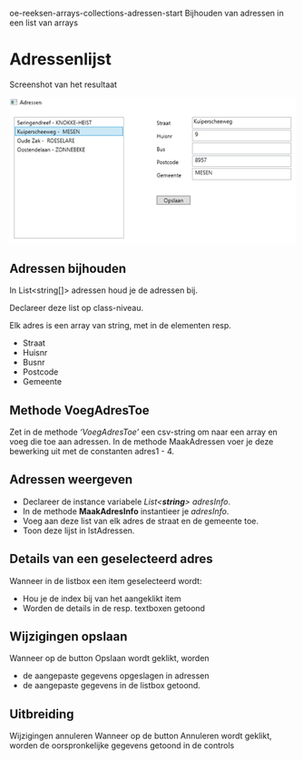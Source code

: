 oe-reeksen-arrays-collections-adressen-start
Bijhouden van adressen in een list van arrays
# Adressenlijst
Screenshot van het resultaat


![screenshot](/images/screenshot.png)


## Adressen bijhouden
In List<string[]> adressen houd je de adressen bij. 

Declareer deze list op class-niveau. 

Elk adres is een array van string, met in de elementen resp.
-	Straat
-	Huisnr
-	Busnr
-	Postcode
-	Gemeente

## Methode **VoegAdresToe**
Zet in de methode *‘VoegAdresToe’* een csv-string om naar een array en voeg die toe aan adressen.
In de methode MaakAdressen voer je deze bewerking uit met de constanten adres1 - 4.
## Adressen weergeven
- Declareer de instance variabele *List<**string**> adresInfo*.
- In de methode **MaakAdresInfo** instantieer je *adresInfo*.
- Voeg aan deze list van elk adres de straat en de gemeente toe. 
- Toon deze lijst in lstAdressen.
## Details van een geselecteerd adres
Wanneer in de listbox een item geselecteerd wordt:
-	Hou je de index bij van het aangeklikt item
-	Worden de details in de resp. textboxen getoond
## Wijzigingen opslaan
Wanneer op de button Opslaan wordt geklikt, worden 
-	 de aangepaste gegevens opgeslagen in adressen
-	 de aangepaste gegevens in de listbox getoond.
## Uitbreiding
Wijzigingen annuleren
Wanneer op de button Annuleren wordt geklikt, worden de oorspronkelijke gegevens getoond in de controls

